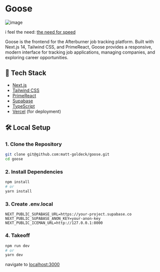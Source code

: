 # Goose
![image](https://github.com/user-attachments/assets/2227dcbd-cb5b-418c-9618-40ef65d60b6a)

i feel the need: [the need for speed](https://www.youtube.com/watch?v=b8OdyAq7sfk)

Goose is the frontend for the Afterburner job tracking platform. Built with Next.js 14, Tailwind CSS, and PrimeReact, Goose provides a responsive, modern interface for tracking job applications, managing companies, and exploring career opportunities.

## 🧰 Tech Stack

- [Next.js](https://nextjs.org/)
- [Tailwind CSS](https://tailwindcss.com/)
- [PrimeReact](https://primereact.org/)
- [Supabase](https://supabase.com/)
- [TypeScript](https://www.typescriptlang.org/)
- [Vercel](https://vercel.com/) (for deployment)

  
## 🛠️ Local Setup

### 1. Clone the Repository
```bash
git clone git@github.com:matt-goldeck/goose.git
cd goose
```

### 2. Install Dependencies
```bash
npm install
# or
yarn install
```

### 3. Create .env.local
```
NEXT_PUBLIC_SUPABASE_URL=https://your-project.supabase.co
NEXT_PUBLIC_SUPABASE_ANON_KEY=your-anon-key
NEXT_PUBLIC_ICEMAN_URL=http://127.0.0.1:8000
```

### 4. Takeoff
```bash
npm run dev
# or
yarn dev
```
navigate to [localhost:3000](http://localhost:3000)
